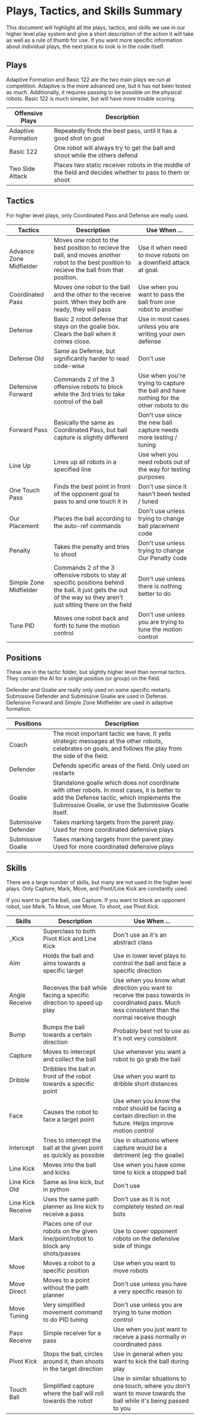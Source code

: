 # Plays, Tactics, and Skills Summary
This document will highlight all the plays, tactics, and skills we use in our higher level play system and give a short description of the action it will take as well as a rule of thumb for use. If you want more specific information about individual plays, the next place to look is in the code itself.

## Plays
Adaptive Formation and Basic 122 are the two main plays we run at competition. Adaptive is the more advanced one, but it has not been tested as much. Additionally, it requires passing to be possible on the physical robots. Basic 122 is much simpler, but will have more trouble scoring.

| Offensive Plays    | Description |
| ------------------ | ----------- |
| Adaptive Formation | Repeatedly finds the best pass, until it has a good shot on goal |
| Basic 122          | One robot will always try to get the ball and shoot while the others defend |
| Two Side Attack    | Places two static receiver robots in the middle of the field and decides whether to pass to them or shoot |

## Tactics
For higher level plays, only Coordinated Pass and Defense are really used.

| Tactics                | Description | Use When ... |
| ---------------------- | ----------- | ------------ |
| Advance Zone Midfielder| Moves one robot to the best position to recieve the ball, and moves another robot to the best position to recieve the ball from that position. | Use it when need to move robots on a downfield attack at goal. |
| Coordinated Pass       | Moves one robot to the ball and the other to the receive point. When they both are ready, they will pass | Use when you want to pass the ball from one robot to another |
| Defense                | Basic 2 robot defense that stays on the goalie box. Clears the ball when it comes close. | Use in most cases unless you are writing your own defense |
| Defense Old            | Same as Defense, but significantly harder to read code-wise | Don't use |
| Defensive Forward      | Commands 2 of the 3 offensive robots to block while the 3rd tries to take control of the ball | Use when you're trying to capture the ball and have nothing for the other robots to do |
| Forward Pass           | Basically the same as Coordinated Pass, but ball capture is slightly different | Don't use since the new ball capture needs more testing / tuning |
| Line Up                | Lines up all robots in a specified line | Use when you need robots out of the way for testing purposes |
| One Touch Pass         | Finds the best point in front of the opponent goal to pass to and one touch it in | Don't use since it hasn't been tested / tuned |
| Our Placement          | Places the ball according to the auto-ref commands | Don't use unless trying to change ball placement code |
| Penalty                | Takes the penalty and tries to shoot | Don't use unless trying to change Our Penalty code |
| Simple Zone Midfielder | Commands 2 of the 3 offensive robots to stay at specific positions behind the ball. It just gets the out of the way so they aren't just sitting there on the field | Don't use unless there is nothing better to do |
| Tune PID               | Moves one robot back and forth to tune the motion control | Don't use unless you are trying to tune the motion control |

## Positions
These are in the tactic folder, but slightly higher level than normal tactics. They contain the AI for a single position (or group) on the field. 

Defender and Goalie are really only used on some specific restarts. Submissive Defender and Submissive Goalie are used in Defense. Defensive Forward and Simple Zone Midfielder are used in adaptive formation.

| Positions              | Description |
| ---------------------- | ----------- |
| Coach                  | The most important tactic we have. It yells strategic messages at the other robots, celebrates on goals, and follows the play from the side of the field. | 
| Defender               | Defends specific areas of the field. Only used on restarts |
| Goalie                 | Standalone goalie which does not coordinate with other robots. In most cases, it is better to add the Defense tactic, which implements the Submissive Goalie, or use the Submissive Goalie itself. |
| Submissive Defender    | Takes marking targets from the parent play. Used for more coordinated defensive plays |
| Submissive Goalie      | Takes marking targets from the parent play. Used for more coordinated defensive plays |

## Skills
There are a large number of skills, but many are not used in the higher level plays. Only Capture, Mark, Move, and Pivot/Line Kick are constantly used.

If you want to get the ball, use Capture. If you want to block an opponent robot, use Mark. To Move, use Move. To shoot, use Pivot Kick.


| Skills            | Description | Use When ... |
| ----------------- | ----------- | ------------ |
| _Kick             | Superclass to both Pivot Kick and Line Kick | Don't use as it's an abstract class |
| Aim               | Holds the ball and aims towards a specific target | Use in lower level plays to control the ball and face a specific direction |
| Angle Receive     | Receives the ball while facing a specific direction to speed up play | Use when you know what direction you want to receive the pass towards in coordinated pass. Much less consistent than the normal receive though |
| Bump              | Bumps the ball towards a certain direction | Probably best not to use as it's not very consistent |
| Capture           | Moves to intercept and collect the ball | Use whenever you want a robot to go grab the ball |
| Dribble           | Dribbles the ball in front of the robot towards a specific point | Use when you want to dribble short distances |
| Face              | Causes the robot to face a target point | Use when you know the robot should be facing a certain direction in the future. Helps improve motion control |
| Intercept         | Tries to intercept the ball at the given point as quickly as possible | Use in situations where capture would be a detriment (eg: the goalie) |
| Line Kick         | Moves into the ball and kicks | Use when you have some time to kick a stopped ball |
| Line Kick Old     | Same as line kick, but in python | Don't use |
| Line Kick Receive | Uses the same path planner as line kick to receive a pass | Don't use as it is not completely tested on real bots |
| Mark              | Places one of our robots on the given line/point/robot to block any shots/passes | Use to cover opponent robots on the defensive side of things |
| Move              | Moves a robot to a specific position | Use when you want to move robots |
| Move Direct       | Moves to a point without the path planner | Don't use unless you have a very specific reason to |
| Move Tuning       | Very simplified movement command to do PID tuning | Don't use unless you are trying to tune motion control |
| Pass Receive      | Simple receiver for a pass | Use when you just want to receive a pass normally in coordinated pass |
| Pivot Kick        | Stops the ball, circles around it, then shoots in the target direction | Use in general when you want to kick the ball during play |
| Touch Ball        | Simplified capture where the ball will roll towards the robot | Use in similar situations to one touch, where you don't want to move towards the ball while it's being passed to you |
